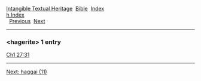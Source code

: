 [Intangible Textual Heritage](../../index)  [Bible](../index) 
[Index](index)   
[h Index](_h_)  
  [Previous](c05033)  [Next](c05035) 

------------------------------------------------------------------------

### &lt;hagerite&gt; 1 entry

[Ch1 27:31](../kjv/ch1027.htm#031)  

------------------------------------------------------------------------

[Next: haggai (11)](c05035)
